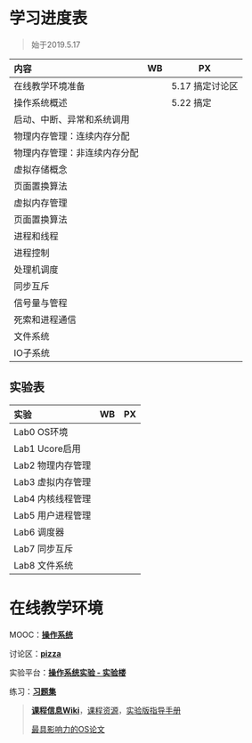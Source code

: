 # 学习进度表

> 始于2019.5.17
>

| 内容                         | WB   | PX   |
| :--------------------------- | ---- | ---- |
| 在线教学环境准备                 |      | 5.17 搞定讨论区 |
| 操作系统概述                 |      | 5.22 搞定 |
| 启动、中断、异常和系统调用   |      |      |
| 物理内存管理：连续内存分配   |      |      |
| 物理内存管理：非连续内存分配 |      |      |
| 虚拟存储概念                 |      |      |
| 页面置换算法                 |      |      |
| 虚拟内存管理                 |      |      |
| 页面置换算法                 |      |      |
| 进程和线程                   |      |      |
| 进程控制                     |      |      |
| 处理机调度                   |      |      |
| 同步互斥                     |      |      |
| 信号量与管程                 |      |      |
| 死索和进程通信               |      |      |
| 文件系统                     |      |      |
| IO子系统               |      |      |

## 实验表

| 实验              | WB   | PX   |
| :---------------- | ---- | ---- |
| Lab0 OS环境       |      |      |
| Lab1 Ucore启用    |      |      |
| Lab2 物理内存管理 |      |      |
| Lab3 虚拟内存管理 |      |      |
| Lab4 内核线程管理 |      |      |
| Lab5 用户进程管理 |      |      |
| Lab6 调度器       |      |      |
| Lab7 同步互斥     |      |      |
| Lab8 文件系统     |      |      |

# 在线教学环境

MOOC：[**操作系统**](https://www.xuetangx.com/courses/course-v1:TsinghuaX+30240243X+sp/courseware/be5b8d4fec0c4c329d19845020bc67b2/)

讨论区：[**pizza**](http://www.xuetangx.com/courses/course-v1:TsinghuaX+30240243X_2015_T2+2015_T2/xblock/block-v1:TsinghuaX+30240243X_2015_T2+2015_T2+type@lti+block@7d025ede0dfe484da35b09a863a50507/handler/preview_handler)

实验平台：[**操作系统实验 - 实验楼**](https://www.shiyanlou.com/courses/221)

练习：**[习题集](https://chyyuu.gitbooks.io/os_course_exercises/content/)**

> [**课程信息Wiki**](http://os.cs.tsinghua.edu.cn/oscourse/)，[课程资源](https://chyyuu.gitbooks.io/os_course_info/)，[实验版指导手册](https://chyyuu.gitbooks.io/simple_os_book/content/)
>
> [最具影响力的OS论文](https://www.sigops.org/awards/hof/)